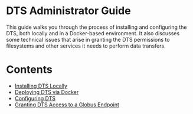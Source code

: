 # DTS Administrator Guide

This guide walks you through the process of installing and configuring the DTS,
both locally and in a Docker-based environment. It also discusses some technical
issues that arise in granting the DTS permissions to filesystems and other
services it needs to perform data transfers.

# Contents

* [Installing DTS Locally](installation.md)
* [Deploying DTS via Docker](deployment.md)
* [Configuring DTS](config.md)
* [Granting DTS Access to a Globus Endpoint](globus.md)

